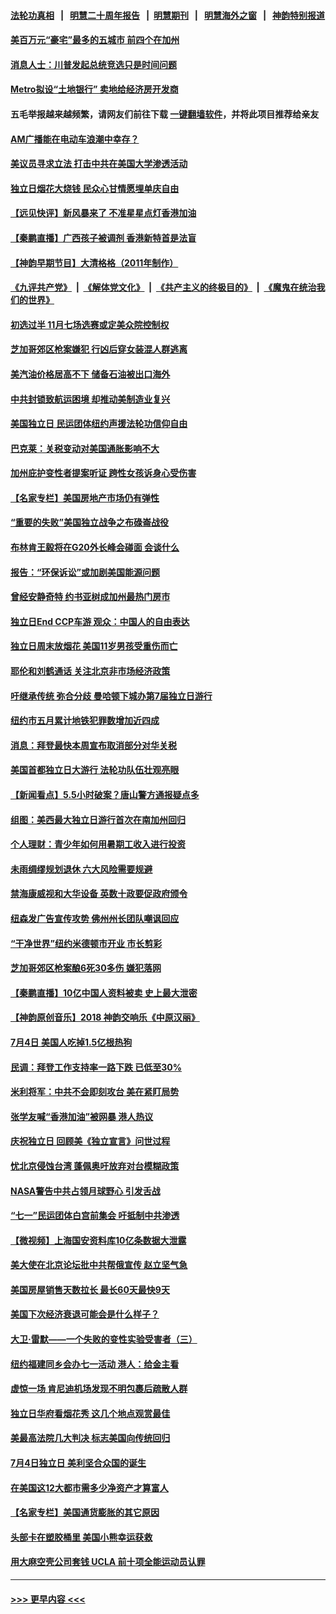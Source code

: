 #### [法轮功真相](https://github.com/gfw-breaker/truth/blob/master/README.md?t=0) &nbsp;&nbsp;|&nbsp;&nbsp; [明慧二十周年报告](https://github.com/gfw-breaker/mh-reports/blob/master/README.md?t=0) &nbsp;&nbsp;|&nbsp;&nbsp;[明慧期刊](https://github.com/gfw-breaker/mh-qikan) &nbsp;&nbsp;|&nbsp;&nbsp; [明慧海外之窗](https://github.com/gfw-breaker/mh-news/blob/master/README.md?t=0) &nbsp;&nbsp;|&nbsp;&nbsp; [神韵特别报道](https://github.com/gfw-breaker/mh-news/blob/master/shenyun.md?t=0)
#### [美百万元“豪宅”最多的五城市 前四个在加州](../pages/nsc412/n13774175.md?t=07061101) 
#### [消息人士：川普发起总统竞选只是时间问题](../pages/nsc412/n13774345.md?t=07061101) 
#### [Metro拟设“土地银行” 卖地给经济房开发商](../pages/nsc412/n13774412.md?t=07061101) 
#### 五毛举报越来越频繁，请网友们前往下载 [一键翻墙软件](https://github.com/gfw-breaker/ssr-accounts)，并将此项目推荐给亲友
#### [AM广播能在电动车浪潮中幸存？](../pages/nsc412/n13774408.md?t=07061101) 
#### [美议员寻求立法 打击中共在美国大学渗透活动](../pages/nsc412/n13774298.md?t=07061101) 
#### [独立日烟花大烧钱 民众心甘情愿埋单庆自由](../pages/nsc412/n13774328.md?t=07061101) 
#### [【远见快评】新风暴来了 不准星星点灯香港加油](../pages/nsc412/n13774321.md?t=07061101) 
#### [【秦鹏直播】广西孩子被调剂 香港新特首是法盲](../pages/nsc412/n13774340.md?t=07061101) 
#### [【神韵早期节目】大清格格（2011年制作）](../pages/nsc412/n13774125.md?t=07061101) 
#### [《九评共产党》](https://github.com/begood0513/9ping.md/blob/master/README.md) &nbsp;|&nbsp; [《解体党文化》](../../../../jtdwh.md/blob/master/README.md)  &nbsp;|&nbsp; [《共产主义的终极目的》](../../../../gczydzjmd.md/blob/master/README.md) &nbsp;|&nbsp; [《魔鬼在统治我们的世界》](../../../../mgztzwmdsj.md/blob/master/README.md) 
#### [初选过半 11月七场选赛或定美众院控制权](../pages/nsc412/n13774132.md?t=07061101) 
#### [芝加哥郊区枪案嫌犯 行凶后穿女装混人群逃离](../pages/nsc412/n13774288.md?t=07061101) 
#### [美汽油价格居高不下 储备石油被出口海外](../pages/nsc412/n13774296.md?t=07061101) 
#### [中共封锁致航运困境 却推动美制造业复兴](../pages/nsc412/n13774161.md?t=07061101) 
#### [美国独立日 民运团体纽约声援法轮功信仰自由](../pages/nsc412/n13774250.md?t=07061101) 
#### [巴克莱：关税变动对美国通胀影响不大](../pages/nsc412/n13774227.md?t=07061101) 
#### [加州庇护变性者提案听证 跨性女孩诉身心受伤害](../pages/nsc412/n13773685.md?t=07061101) 
#### [【名家专栏】美国房地产市场仍有弹性](../pages/nsc412/n13774081.md?t=07061101) 
#### [“重要的失败”美国独立战争之布碌崙战役](../pages/nsc412/n13773793.md?t=07061101) 
#### [布林肯王毅将在G20外长峰会碰面 会谈什么](../pages/nsc412/n13774153.md?t=07061101) 
#### [报告：“环保诉讼”或加剧美国能源问题](../pages/nsc412/n13773723.md?t=07061101) 
#### [曾经安静奇特 约书亚树成加州最热门房市](../pages/nsc412/n13773703.md?t=07061101) 
#### [独立日End CCP车游 观众：中国人的自由表达](../pages/nsc412/n13773889.md?t=07061101) 
#### [独立日周末放烟花 美国11岁男孩受重伤而亡](../pages/nsc412/n13773607.md?t=07061101) 
#### [耶伦和刘鹤通话 关注北京非市场经济政策](../pages/nsc412/n13773808.md?t=07061101) 
#### [吁继承传统 弥合分歧 曼哈顿下城办第7届独立日游行](../pages/nsc412/n13773784.md?t=07061101) 
#### [纽约市五月累计地铁犯罪数增加近四成](../pages/nsc412/n13773789.md?t=07061101) 
#### [消息：拜登最快本周宣布取消部分对华关税](../pages/nsc412/n13773604.md?t=07061101) 
#### [美国首都独立日大游行 法轮功队伍壮观亮眼](../pages/nsc412/n13773555.md?t=07061101) 
#### [【新闻看点】5.5小时破案？唐山警方通报疑点多](../pages/nsc412/n13773559.md?t=07061101) 
#### [组图：美西最大独立日游行首次在南加州回归](../pages/nsc412/n13773708.md?t=07061101) 
#### [个人理财：青少年如何用暑期工收入进行投资](../pages/nsc412/n13773615.md?t=07061101) 
#### [未雨绸缪规划退休 六大风险需要规避](../pages/nsc412/n13773670.md?t=07061101) 
#### [禁海康威视和大华设备 英数十政要促政府颁令](../pages/nsc412/n13773576.md?t=07061101) 
#### [纽森发广告宣传攻势 佛州州长团队嘲讽回应](../pages/nsc412/n13773503.md?t=07061101) 
#### [“干净世界”纽约米德顿市开业 市长剪彩](../pages/nsc412/n13773472.md?t=07061101) 
#### [芝加哥郊区枪案酿6死30多伤 嫌犯落网](../pages/nsc412/n13773480.md?t=07061101) 
#### [【秦鹏直播】10亿中国人资料被卖 史上最大泄密](../pages/nsc412/n13773552.md?t=07061101) 
#### [【神韵原创音乐】2018 神韵交响乐《中原汉丽》](../pages/nsc412/n13773434.md?t=07061101) 
#### [7月4日 美国人吃掉1.5亿根热狗](../pages/nsc412/n13773476.md?t=07061101) 
#### [民调：拜登工作支持率一路下跌 已低至30%](../pages/nsc412/n13773425.md?t=07061101) 
#### [米利将军：中共不会即刻攻台 美在紧盯局势](../pages/nsc412/n13773470.md?t=07061101) 
#### [张学友喊“香港加油”被网暴 港人热议](../pages/nsc412/n13773082.md?t=07061101) 
#### [庆祝独立日 回顾美《独立宣言》问世过程](../pages/nsc412/n13772894.md?t=07061101) 
#### [忧北京侵蚀台湾 蓬佩奥吁放弃对台模糊政策](../pages/nsc412/n13773463.md?t=07061101) 
#### [NASA警告中共占领月球野心 引发舌战](../pages/nsc412/n13773445.md?t=07061101) 
#### [“七一”民运团体白宫前集会 吁抵制中共渗透](../pages/nsc412/n13773029.md?t=07061101) 
#### [【微视频】上海国安资料库10亿条数据大泄露](../pages/nsc412/n13772852.md?t=07061101) 
#### [美大使在北京论坛批中共帮俄宣传 赵立坚气急](../pages/nsc412/n13773309.md?t=07061101) 
#### [美国房屋销售天数拉长 最长60天最快9天](../pages/nsc412/n13773138.md?t=07061101) 
#### [美国下次经济衰退可能会是什么样子？](../pages/nsc412/n13772976.md?t=07061101) 
#### [大卫·雷默——一个失败的变性实验受害者（三）](../pages/nsc412/n13773097.md?t=07061101) 
#### [纽约福建同乡会办七一活动 港人：给金主看](../pages/nsc412/n13773084.md?t=07061101) 
#### [虚惊一场 肯尼迪机场发现不明包裹后疏散人群](../pages/nsc412/n13772986.md?t=07061101) 
#### [独立日华府看烟花秀 这几个地点观赏最佳](../pages/nsc412/n13772862.md?t=07061101) 
#### [美最高法院几大判决 标志美国向传统回归](../pages/nsc412/n13770968.md?t=07061101) 
#### [7月4日独立日 美利坚合众国的诞生](../pages/nsc412/n13772785.md?t=07061101) 
#### [在美国这12大都市需多少净资产才算富人](../pages/nsc412/n13772857.md?t=07061101) 
#### [【名家专栏】美国通货膨胀的其它原因](../pages/nsc412/n13772617.md?t=07061101) 
#### [头部卡在塑胶桶里 美国小熊幸运获救](../pages/nsc412/n13772866.md?t=07061101) 
#### [用大麻空壳公司套钱 UCLA 前十项全能运动员认罪](../pages/nsc412/n13772969.md?t=07061101) 

----
#### [ >>> 更早内容 <<< ](../indexes/nsc412-earlier.md)
